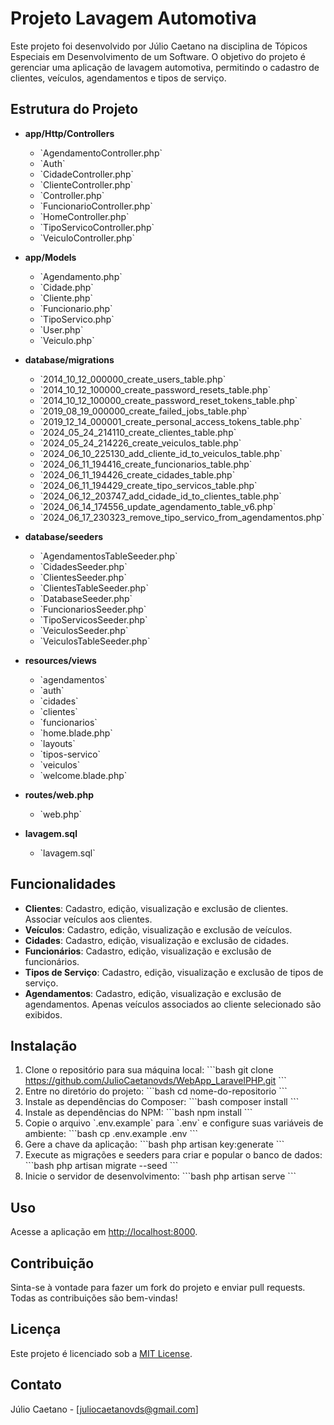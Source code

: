 # Projeto Lavagem Automotiva

Este projeto foi desenvolvido por Júlio Caetano na disciplina de Tópicos Especiais em Desenvolvimento de um Software. O objetivo do projeto é gerenciar uma aplicação de lavagem automotiva, permitindo o cadastro de clientes, veículos, agendamentos e tipos de serviço.

## Estrutura do Projeto

- **app/Http/Controllers**
  - \`AgendamentoController.php\`
  - \`Auth\`
  - \`CidadeController.php\`
  - \`ClienteController.php\`
  - \`Controller.php\`
  - \`FuncionarioController.php\`
  - \`HomeController.php\`
  - \`TipoServicoController.php\`
  - \`VeiculoController.php\`

- **app/Models**
  - \`Agendamento.php\`
  - \`Cidade.php\`
  - \`Cliente.php\`
  - \`Funcionario.php\`
  - \`TipoServico.php\`
  - \`User.php\`
  - \`Veiculo.php\`

- **database/migrations**
  - \`2014_10_12_000000_create_users_table.php\`
  - \`2014_10_12_100000_create_password_resets_table.php\`
  - \`2014_10_12_100000_create_password_reset_tokens_table.php\`
  - \`2019_08_19_000000_create_failed_jobs_table.php\`
  - \`2019_12_14_000001_create_personal_access_tokens_table.php\`
  - \`2024_05_24_214110_create_clientes_table.php\`
  - \`2024_05_24_214226_create_veiculos_table.php\`
  - \`2024_06_10_225130_add_cliente_id_to_veiculos_table.php\`
  - \`2024_06_11_194416_create_funcionarios_table.php\`
  - \`2024_06_11_194426_create_cidades_table.php\`
  - \`2024_06_11_194429_create_tipo_servicos_table.php\`
  - \`2024_06_12_203747_add_cidade_id_to_clientes_table.php\`
  - \`2024_06_14_174556_update_agendamento_table_v6.php\`
  - \`2024_06_17_230323_remove_tipo_servico_from_agendamentos.php\`

- **database/seeders**
  - \`AgendamentosTableSeeder.php\`
  - \`CidadesSeeder.php\`
  - \`ClientesSeeder.php\`
  - \`ClientesTableSeeder.php\`
  - \`DatabaseSeeder.php\`
  - \`FuncionariosSeeder.php\`
  - \`TipoServicosSeeder.php\`
  - \`VeiculosSeeder.php\`
  - \`VeiculosTableSeeder.php\`

- **resources/views**
  - \`agendamentos\`
  - \`auth\`
  - \`cidades\`
  - \`clientes\`
  - \`funcionarios\`
  - \`home.blade.php\`
  - \`layouts\`
  - \`tipos-servico\`
  - \`veiculos\`
  - \`welcome.blade.php\`

- **routes/web.php**
  - \`web.php\`

- **lavagem.sql**
  - \`lavagem.sql\`

## Funcionalidades

- **Clientes**: Cadastro, edição, visualização e exclusão de clientes. Associar veículos aos clientes.
- **Veículos**: Cadastro, edição, visualização e exclusão de veículos.
- **Cidades**: Cadastro, edição, visualização e exclusão de cidades.
- **Funcionários**: Cadastro, edição, visualização e exclusão de funcionários.
- **Tipos de Serviço**: Cadastro, edição, visualização e exclusão de tipos de serviço.
- **Agendamentos**: Cadastro, edição, visualização e exclusão de agendamentos. Apenas veículos associados ao cliente selecionado são exibidos.

## Instalação

1. Clone o repositório para sua máquina local:
   \`\`\`bash
   git clone https://github.com/JulioCaetanovds/WebApp_LaravelPHP.git
   \`\`\`
2. Entre no diretório do projeto:
   \`\`\`bash
   cd nome-do-repositorio
   \`\`\`
3. Instale as dependências do Composer:
   \`\`\`bash
   composer install
   \`\`\`
4. Instale as dependências do NPM:
   \`\`\`bash
   npm install
   \`\`\`
5. Copie o arquivo \`.env.example\` para \`.env\` e configure suas variáveis de ambiente:
   \`\`\`bash
   cp .env.example .env
   \`\`\`
6. Gere a chave da aplicação:
   \`\`\`bash
   php artisan key:generate
   \`\`\`
7. Execute as migrações e seeders para criar e popular o banco de dados:
   \`\`\`bash
   php artisan migrate --seed
   \`\`\`
8. Inicie o servidor de desenvolvimento:
   \`\`\`bash
   php artisan serve
   \`\`\`

## Uso

Acesse a aplicação em [http://localhost:8000](http://localhost:8000).

## Contribuição

Sinta-se à vontade para fazer um fork do projeto e enviar pull requests. Todas as contribuições são bem-vindas!

## Licença

Este projeto é licenciado sob a [MIT License](LICENSE).

## Contato

Júlio Caetano - [juliocaetanovds@gmail.com]
